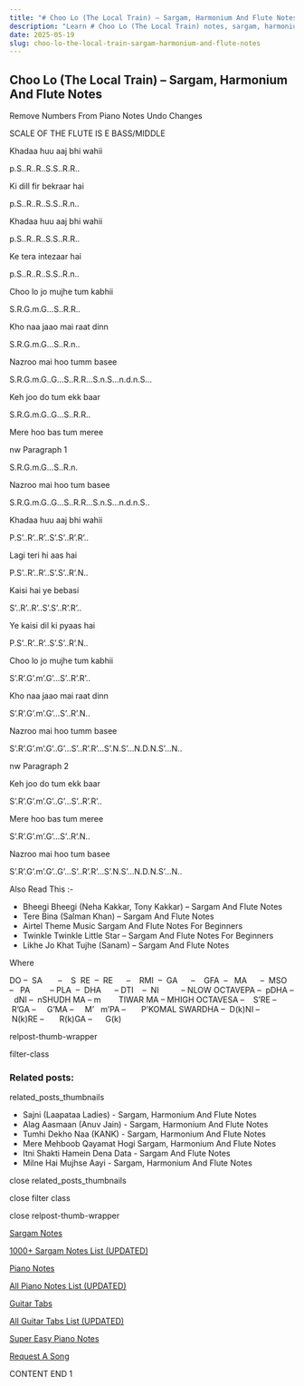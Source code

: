 ```yaml
---
title: "# Choo Lo (The Local Train) – Sargam, Harmonium And Flute Notes"
description: "Learn # Choo Lo (The Local Train) notes, sargam, harmonium notations and flute notes. Easy step-by-step tutorial for beginners."
date: 2025-05-19
slug: choo-lo-the-local-train-sargam-harmonium-and-flute-notes
---
```


## Choo Lo (The Local Train) – Sargam, Harmonium And Flute Notes

Remove Numbers From Piano Notes
Undo Changes

SCALE OF THE FLUTE IS E BASS/MIDDLE

Khadaa huu aaj bhi wahii

p.S..R..R..S.S..R.R..

Ki dill fir bekraar hai

p.S..R..R..S.S..R.n..

Khadaa huu aaj bhi wahii

p.S..R..R..S.S..R.R..

Ke tera intezaar hai

p.S..R..R..S.S..R.n..

Choo lo jo mujhe tum kabhii

S.R.G.m.G…S..R.R..

Kho naa jaao mai raat dinn

S.R.G.m.G…S..R.n..

Nazroo mai hoo tumm basee

S.R.G.m.G..G…S..R.R…S.n.S…n.d.n.S…

Keh joo do tum ekk baar

S.R.G.m.G..G…S..R.R..

Mere hoo bas tum meree

nw Paragraph 1

S.R.G.m.G…S..R.n.

Nazroo mai hoo tum basee

S.R.G.m.G..G…S..R.R…S.n.S…n.d.n.S..

Khadaa huu aaj bhi wahii

P.S’..R’..R’..S’.S’..R’.R’..

Lagi teri hi aas hai

P.S’..R’..R’..S’.S’..R’.N..

Kaisi hai ye bebasi

S’..R’..R’..S’.S’..R’.R’..

Ye kaisi dil ki pyaas hai

P.S’..R’..R’..S’.S’..R’.N..

Choo lo jo mujhe tum kabhii

S’.R’.G’.m’.G’…S’..R’.R’..

Kho naa jaao mai raat dinn

S’.R’.G’.m’.G’…S’..R’.N..

Nazroo mai hoo tumm basee

S’.R’.G’.m’.G’..G’…S’..R’.R’…S’.N.S’…N.D.N.S’…N..

nw Paragraph 2

Keh joo do tum ekk baar

S’.R’.G’.m’.G’..G’…S’..R’.R’..

Mere hoo bas tum meree

S’.R’.G’.m’.G’…S’..R’.N..

Nazroo mai hoo tum basee

S’.R’.G’.m’.G’..G’…S’..R’.R’…S’.N.S’…N.D.N.S’…N..

Also Read This :-



* Bheegi Bheegi (Neha Kakkar, Tony Kakkar) – Sargam And Flute Notes
* Tere Bina (Salman Khan) – Sargam And Flute Notes
* Airtel Theme Music Sargam And Flute Notes For Beginners
* Twinkle Twinkle Little Star – Sargam And Flute Notes For Beginners
* Likhe Jo Khat Tujhe (Sanam) – Sargam And Flute Notes

Where



DO –  SA       –    S  RE  –  RE      –    RMI  –  GA      –    GFA  –   MA      –  MSO  –   PA         – PLA  –  DHA      – DTI    –  NI          – NLOW OCTAVEPA –  pDHA –  dNI –  nSHUDH MA – m        TIWAR MA – MHIGH OCTAVESA –    S’RE –     R’GA –     G’MA –     M’   m’PA –       P’KOMAL SWARDHA –  D(k)NI –       N(k)RE –       R(k)GA –      G(k)



relpost-thumb-wrapper

filter-class

### Related posts:

related_posts_thumbnails

* Sajni (Laapataa Ladies) - Sargam, Harmonium And Flute Notes
* Alag Aasmaan (Anuv Jain) - Sargam, Harmonium And Flute Notes
* Tumhi Dekho Naa (KANK) - Sargam, Harmonium And Flute Notes
* Mere Mehboob Qayamat Hogi Sargam, Harmonium And Flute Notes
* Itni Shakti Hamein Dena Data - Sargam And Flute Notes
* Milne Hai Mujhse Aayi - Sargam, Harmonium And Flute Notes

close related_posts_thumbnails

close filter class

close relpost-thumb-wrapper

[Sargam Notes](https://www.notationsworld.com/sargam-notes.html)

[1000+ Sargam Notes List (UPDATED)](https://www.notationsworld.com/all-songs-list-sargam-notes.html)

[Piano Notes](https://www.notationsworld.com/piano-notes.html)

[All Piano Notes List (UPDATED)](https://www.notationsworld.com/all-songs-list-piano-notes.html)

[Guitar Tabs](https://www.notationsworld.com/guitar-tabs.html)

[All Guitar Tabs List (UPDATED)](https://www.notationsworld.com/all-songs-list-guitar-tabs.html)

[Super Easy Piano Notes](https://studywall.in/)

[Request A Song](https://www.notationsworld.com/request-a-song.html)

CONTENT END 1

